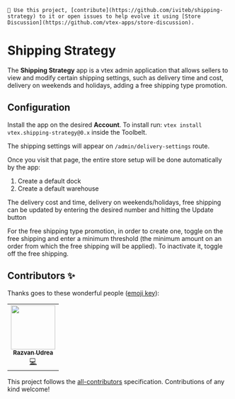 `📢 Use this project, [contribute](https://github.com/iviteb/shipping-strategy) to it or open issues to help evolve it using [Store Discussion](https://github.com/vtex-apps/store-discussion).`

# Shipping Strategy

The **Shipping Strategy** app is a vtex admin application that allows sellers to view and modify certain shipping settings, such as delivery time and cost, delivery on weekends and holidays, adding a free shipping type promotion.

## Configuration

Install the app on the desired **Account**. To install run: `vtex install vtex.shipping-strategy@0.x` inside the Toolbelt. 

The shipping settings will appear on `/admin/delivery-settings` route.

Once you visit that page, the entire store setup will be done automatically by the app:

1. Create a default dock
2. Create a default warehouse

The delivery cost and time, delivery on weekends/holidays, free shipping can be updated by entering the desired number and hitting the Update button

For the free shipping type promotion, in order to create one, toggle on the free shipping and enter a minimum threshold (the minimum amount on an order from which the free shipping will be applied). To inactivate it, toggle off the free shipping. 

## Contributors ✨

Thanks goes to these wonderful people ([emoji key](https://allcontributors.org/docs/en/emoji-key)):

<table>
  <tr>
    <td align="center"><a href="https://github.com/razvanudream"><img src="https://avatars.githubusercontent.com/u/71461884?v=4" width="100px;" alt=""/><br /><sub><b>Razvan Udrea</b></sub></a><br /><a href="https://github.com/iviteb/shipping-strategy/commits?author=razvanudream" title="Code">💻</a></td>
  </tr>
</table>

This project follows the [all-contributors](https://github.com/all-contributors/all-contributors) specification. Contributions of any kind welcome!
